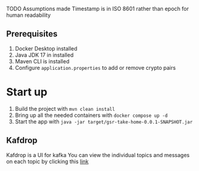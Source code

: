 TODO
Assumptions made
    Timestamp is in ISO 8601 rather than epoch for human readability

## Prerequisites
1. Docker Desktop installed
2. Java JDK 17 in installed
3. Maven CLI is installed
4. Configure `application.properties` to add or remove crypto pairs

# Start up
1. Build the project with `mvn clean install`
2. Bring up all the needed containers with `docker compose up -d`
3. Start the app with `java -jar target/gsr-take-home-0.0.1-SNAPSHOT.jar`

## Kafdrop
Kafdrop is a UI for kafka
You can view the individual topics and messages on each topic by clicking this [link](http://localhost:9000)